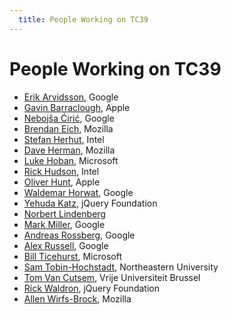 ```yaml
---
  title: People Working on TC39
---
```


# People Working on TC39

  * [Erik Arvidsson](erik-arvidsson), Google
  * [Gavin Barraclough](gavin-barraclough), Apple
  * [Neboj&scaron;a &#262;iri&#263;](nebojsa-ciric), Google
  * [Brendan Eich](brendan-eich), Mozilla
  * [Stefan Herhut](stephan-herhut), Intel
  * [Dave Herman](dave-herman), Mozilla
  * [Luke Hoban](luke-hoban), Microsoft
  * [Rick Hudson](rick-hudson), Intel
  * [Oliver Hunt](oliver-hunt), Apple
  * [Waldemar Horwat](waldemar-horwat), Google
  * [Yehuda Katz](yehuda-katz), jQuery Foundation
  * [Norbert Lindenberg](norbert-lindenberg)
  * [Mark Miller](mark-miller), Google
  * [Andreas Rossberg](andreas-rossberg), Google
  * [Alex Russell](alex-russell), Google
  * [Bill Ticehurst](bill-ticehurst), Microsoft
  * [Sam Tobin-Hochstadt](sam-tobin-hochstadt), Northeastern University
  * [Tom Van Cutsem](tom-van-cutsem), Vrije Universiteit Brussel
  * [Rick Waldron](rick-waldron), jQuery Foundation
  * [Allen Wirfs-Brock](allen-wirfs-brock), Mozilla
